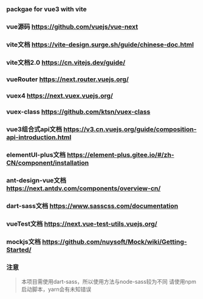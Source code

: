 ### packgae for vue3 with vite

### vue源码 <https://github.com/vuejs/vue-next>

### vite文档 <https://vite-design.surge.sh/guide/chinese-doc.html>

### vite文档2.0 <https://cn.vitejs.dev/guide/>

### vueRouter <https://next.router.vuejs.org/>

### vuex4 <https://next.vuex.vuejs.org/>

### vuex-class <https://github.com/ktsn/vuex-class>

### vue3组合式api文档 <https://v3.cn.vuejs.org/guide/composition-api-introduction.html>

### elementUI-plus文档 <https://element-plus.gitee.io/#/zh-CN/component/installation>

### ant-design-vue文档 <https://next.antdv.com/components/overview-cn/>

### dart-sass文档 <https://www.sasscss.com/documentation>

### vueTest文档 <https://next.vue-test-utils.vuejs.org/>

### mockjs文档 <https://github.com/nuysoft/Mock/wiki/Getting-Started/>

### 注意

> 本项目需使用dart-sass，所以使用方法与node-sass较为不同
> 请使用npm启动脚本，yarn会有未知错误
